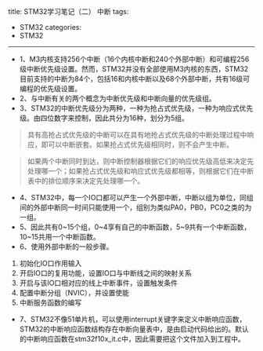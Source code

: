 title: STM32学习笔记（二） 中断
tags:
- STM32
categories:
- STM32
---

- 1、M3内核支持256个中断（16个内核中断和240个外部中断）和可编程256级中断优先级设置。然而，STM32并没有全部使用M3内核的东西，STM32目前支持的中断为84个，包括16和内核中断以及68个外部中断，共有16级可编程的优先级设置。
- 2、与中断有关的两个概念为中断优先级和中断向量的优先级组。
- 3、STM32的中断优先级分为两种，一种为抢占式优先级，一种为响应式优先级。由四位数字来控制，因此共分为16种，划分为5组。

> 具有高抢占式优先级的中断可以在具有地抢占式优先级的中断处理过程中响应，即可以中断嵌套。如果抢占式优先级相同时，则不会产生中断。

> 如果两个中断同时到达，则中断控制器根据它们的响应优先级高低来决定先处理哪一个；如果抢占式优先级和响应式优先级都相等，则根据它们在中断表中的排位顺序来决定先处理哪一个。

- 4、STM32中，每一个IO口都可以产生一个外部中断，中断以组为单位，同组间的外部中断同一时间只能使用一个，组别为类似PA0，PB0，PC0之类的为一组。
- 5、因此共有0~15个组，0~4享有自己的中断函数，5~9共有一个中断函数，10~15共用一个中断函数。
- 6、使用外部中断的一般步骤。
1. 初始化IO口作用输入
2. 开启IO口的复用功能，设置IO口与中断线之间的映射关系
3. 开启与该IO口相对应的线上中断事件，设置触发条件
4. 配置中断分组（NVIC），并设置使能
5. 中断服务函数的编写

- 7、STM32不像51单片机，可以使用interrupt关键字来定义中断响应函数，STM32的中断响应函数结构存在中断向量表中，是由启动代码给出的。默认的中断响应函数在stm32f10x_it.c中，因此需要把这个文件加入到工程中。

